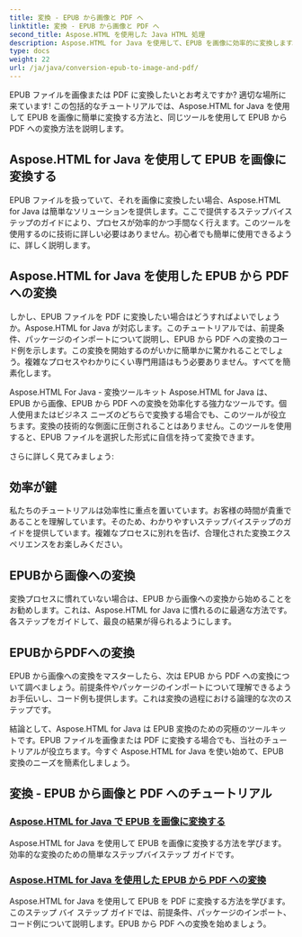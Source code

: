 ```yaml
---
title: 変換 - EPUB から画像と PDF へ
linktitle: 変換 - EPUB から画像と PDF へ
second_title: Aspose.HTML を使用した Java HTML 処理
description: Aspose.HTML for Java を使用して、EPUB を画像に効率的に変換します。このステップバイステップ ガイドでは、プロセスが簡素化されます。EPUB から PDF への変換についても学習します。
type: docs
weight: 22
url: /ja/java/conversion-epub-to-image-and-pdf/
---
```

EPUB ファイルを画像または PDF に変換したいとお考えですか? 適切な場所に来ています! この包括的なチュートリアルでは、Aspose.HTML for Java を使用して EPUB を画像に簡単に変換する方法と、同じツールを使用して EPUB から PDF への変換方法を説明します。 

## Aspose.HTML for Java を使用して EPUB を画像に変換する
EPUB ファイルを扱っていて、それを画像に変換したい場合、Aspose.HTML for Java は簡単なソリューションを提供します。ここで提供するステップバイステップのガイドにより、プロセスが効率的かつ手間なく行えます。このツールを使用するのに技術に詳しい必要はありません。初心者でも簡単に使用できるように、詳しく説明します。

## Aspose.HTML for Java を使用した EPUB から PDF への変換
しかし、EPUB ファイルを PDF に変換したい場合はどうすればよいでしょうか。Aspose.HTML for Java が対応します。このチュートリアルでは、前提条件、パッケージのインポートについて説明し、EPUB から PDF への変換のコード例を示します。この変換を開始するのがいかに簡単かに驚かれることでしょう。複雑なプロセスやわかりにくい専門用語はもう必要ありません。すべてを簡素化します。

Aspose.HTML For Java - 変換ツールキット
Aspose.HTML for Java は、EPUB から画像、EPUB から PDF への変換を効率化する強力なツールです。個人使用またはビジネス ニーズのどちらで変換する場合でも、このツールが役立ちます。変換の技術的な側面に圧倒されることはありません。このツールを使用すると、EPUB ファイルを選択した形式に自信を持って変換できます。 

さらに詳しく見てみましょう:

## 効率が鍵
私たちのチュートリアルは効率性に重点を置いています。お客様の時間が貴重であることを理解しています。そのため、わかりやすいステップバイステップのガイドを提供しています。複雑なプロセスに別れを告げ、合理化された変換エクスペリエンスをお楽しみください。

## EPUBから画像への変換
変換プロセスに慣れていない場合は、EPUB から画像への変換から始めることをお勧めします。これは、Aspose.HTML for Java に慣れるのに最適な方法です。各ステップをガイドして、最良の結果が得られるようにします。

## EPUBからPDFへの変換
EPUB から画像への変換をマスターしたら、次は EPUB から PDF への変換について調べましょう。前提条件やパッケージのインポートについて理解できるようお手伝いし、コード例も提供します。これは変換の過程における論理的な次のステップです。

結論として、Aspose.HTML for Java は EPUB 変換のための究極のツールキットです。EPUB ファイルを画像または PDF に変換する場合でも、当社のチュートリアルが役立ちます。今すぐ Aspose.HTML for Java を使い始めて、EPUB 変換のニーズを簡素化しましょう。
## 変換 - EPUB から画像と PDF へのチュートリアル
### [Aspose.HTML for Java で EPUB を画像に変換する](./convert-epub-to-image/)
Aspose.HTML for Java を使用して EPUB を画像に変換する方法を学びます。効率的な変換のための簡単なステップバイステップ ガイドです。
### [Aspose.HTML for Java を使用した EPUB から PDF への変換](./convert-epub-to-pdf/)
Aspose.HTML for Java を使用して EPUB を PDF に変換する方法を学びます。このステップ バイ ステップ ガイドでは、前提条件、パッケージのインポート、コード例について説明します。EPUB から PDF への変換を始めましょう。
